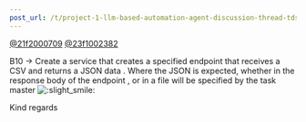 ```yaml
---
post_url: /t/project-1-llm-based-automation-agent-discussion-thread-tds-jan-2025/164277/156
---
```

[@21f2000709](/u/21f2000709) [@23f1002382](/u/23f1002382)

B10 → Create a service that creates a specified endpoint that receives a CSV and returns a JSON data . Where the JSON is expected, whether in the response body of the endpoint , or in a file will be specified by the task master ![:slight_smile:](https://emoji.discourse-cdn.com/google/slight_smile.png?v=12 ":slight_smile:")

Kind regards